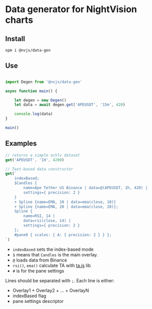 
# Data generator for NightVision charts

## Install

`npm i @nvjs/data-gen`

## Use

```js

import Degen from '@nvjs/data-gen'

async function main() {

    let degen = new Degen()
    let data = await degen.get('APEUSDT', '15m', 420)

    console.log(data)
}

main()

```

## Examples

```js
// returns a simple ochlv dataset
get('APEUSDT', '1H', 4200)

// Text-based data constructor
get(`
    indexBased;
    $Candles {
        name=Ape Tether US Binance | data=@(APEUSDT, 1h, 420) |
        settings={ precision: 2 }
    }
    + Spline {name=EMA, 10 | data=ema(close, 10)}
    + Spline {name=EMA, 20 | data=ema(close, 20)};
    Spline {
        name=RSI, 14 |
        data=rsi(close, 14) |
        settings={ precision: 2 }
    };
    #pane0 { scales: { A: { precision: 2 } } };
`)
```

- `indexBased` sets the index-based mode
- `$` means that `Candles` is the main overlay.
- `@` loads data from Binance
- `rsi()`, `ema()` calculate TA with [ta.js](https://github.com/Bitvested/ta.js) lib
- `#` is for the pane settings

Lines should be separated with `;`. Each line is either:

- Overlay1 + Overlay2 + ... + OverlayN
- indexBased flag
- pane settings descriptor
